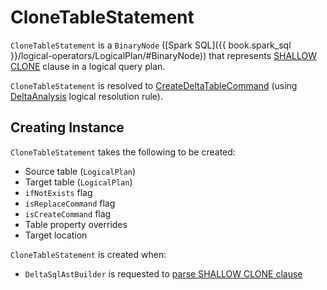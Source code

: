 # CloneTableStatement

`CloneTableStatement` is a `BinaryNode` ([Spark SQL]({{ book.spark_sql }}/logical-operators/LogicalPlan/#BinaryNode)) that represents [SHALLOW CLONE](../../sql/DeltaSqlAstBuilder.md#visitClone) clause in a logical query plan.

`CloneTableStatement` is resolved to [CreateDeltaTableCommand](../CreateDeltaTableCommand.md) (using [DeltaAnalysis](../../DeltaAnalysis.md#resolveCloneCommand) logical resolution rule).

## Creating Instance

`CloneTableStatement` takes the following to be created:

* <span id="source"> Source table (`LogicalPlan`)
* <span id="target"> Target table (`LogicalPlan`)
* <span id="ifNotExists"> `ifNotExists` flag
* <span id="isReplaceCommand"> `isReplaceCommand` flag
* <span id="isCreateCommand"> `isCreateCommand` flag
* <span id="tablePropertyOverrides"> Table property overrides
* <span id="targetLocation"> Target location

`CloneTableStatement` is created when:

* `DeltaSqlAstBuilder` is requested to [parse SHALLOW CLONE clause](../../sql/DeltaSqlAstBuilder.md#visitClone)
